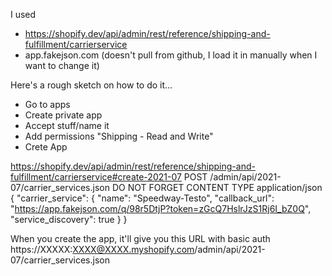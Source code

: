 I used
- https://shopify.dev/api/admin/rest/reference/shipping-and-fulfillment/carrierservice
- app.fakejson.com (doesn't pull from github, I load it in manually when I want to change it)

Here's a rough sketch on how to do it...
- Go to apps
- Create private app
- Accept stuff/name it
- Add permissions "Shipping - Read and Write"
- Crete App

https://shopify.dev/api/admin/rest/reference/shipping-and-fulfillment/carrierservice#create-2021-07
POST 
/admin/api/2021-07/carrier_services.json
DO NOT FORGET CONTENT TYPE application/json
{
  "carrier_service": {
    "name": "Speedway-Testo",
    "callback_url": "https://app.fakejson.com/q/98r5DtjP?token=zGcQ7HslrJzS1Rj6I_bZ0Q",
    "service_discovery": true
  }
}

When you create the app, it'll give you this URL with basic auth
https://XXXXX:XXXX@XXXX.myshopify.com/admin/api/2021-07/carrier_services.json
